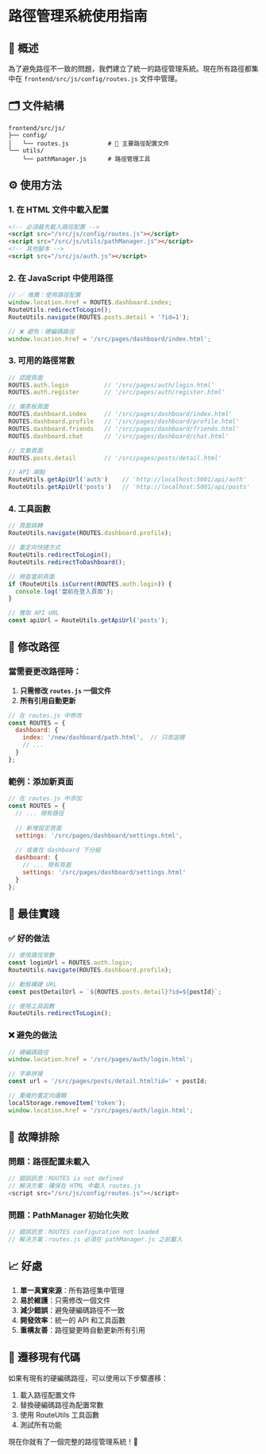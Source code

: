 # 路徑管理系統使用指南

## 📖 概述

為了避免路徑不一致的問題，我們建立了統一的路徑管理系統。現在所有路徑都集中在 `frontend/src/js/config/routes.js` 文件中管理。

## 🗂️ 文件結構

```
frontend/src/js/
├── config/
│   └── routes.js           # 🌟 主要路徑配置文件
└── utils/
    └── pathManager.js      # 路徑管理工具
```

## ⚙️ 使用方法

### 1. 在 HTML 文件中載入配置

```html
<!-- 必須最先載入路徑配置 -->
<script src="/src/js/config/routes.js"></script>
<script src="/src/js/utils/pathManager.js"></script>
<!-- 其他腳本 -->
<script src="/src/js/auth.js"></script>
```

### 2. 在 JavaScript 中使用路徑

```javascript
// ✅ 推薦：使用路徑配置
window.location.href = ROUTES.dashboard.index;
RouteUtils.redirectToLogin();
RouteUtils.navigate(ROUTES.posts.detail + '?id=1');

// ❌ 避免：硬編碼路徑
window.location.href = '/src/pages/dashboard/index.html';
```

### 3. 可用的路徑常數

```javascript
// 認證頁面
ROUTES.auth.login          // '/src/pages/auth/login.html'
ROUTES.auth.register       // '/src/pages/auth/register.html'

// 儀表板頁面
ROUTES.dashboard.index     // '/src/pages/dashboard/index.html'
ROUTES.dashboard.profile   // '/src/pages/dashboard/profile.html'
ROUTES.dashboard.friends   // '/src/pages/dashboard/friends.html'
ROUTES.dashboard.chat      // '/src/pages/dashboard/chat.html'

// 文章頁面
ROUTES.posts.detail        // '/src/pages/posts/detail.html'

// API 端點
RouteUtils.getApiUrl('auth')    // 'http://localhost:5001/api/auth'
RouteUtils.getApiUrl('posts')   // 'http://localhost:5001/api/posts'
```

### 4. 工具函數

```javascript
// 頁面跳轉
RouteUtils.navigate(ROUTES.dashboard.profile);

// 重定向快捷方式
RouteUtils.redirectToLogin();
RouteUtils.redirectToDashboard();

// 檢查當前頁面
if (RouteUtils.isCurrent(ROUTES.auth.login)) {
  console.log('當前在登入頁面');
}

// 獲取 API URL
const apiUrl = RouteUtils.getApiUrl('posts');
```

## 🔧 修改路徑

### 當需要更改路徑時：

1. **只需修改 `routes.js` 一個文件**
2. **所有引用自動更新**

```javascript
// 在 routes.js 中修改
const ROUTES = {
  dashboard: {
    index: '/new/dashboard/path.html',  // 只改這裡
    // ...
  }
};
```

### 範例：添加新頁面

```javascript
// 在 routes.js 中添加
const ROUTES = {
  // ... 現有路徑
  
  // 新增設定頁面
  settings: '/src/pages/dashboard/settings.html',
  
  // 或者在 dashboard 下分組
  dashboard: {
    // ... 現有頁面
    settings: '/src/pages/dashboard/settings.html'
  }
};
```

## 🚀 最佳實踐

### ✅ 好的做法

```javascript
// 使用路徑常數
const loginUrl = ROUTES.auth.login;
RouteUtils.navigate(ROUTES.dashboard.profile);

// 動態構建 URL
const postDetailUrl = `${ROUTES.posts.detail}?id=${postId}`;

// 使用工具函數
RouteUtils.redirectToLogin();
```

### ❌ 避免的做法

```javascript
// 硬編碼路徑
window.location.href = '/src/pages/auth/login.html';

// 字串拼接
const url = '/src/pages/posts/detail.html?id=' + postId;

// 重複的重定向邏輯
localStorage.removeItem('token');
window.location.href = '/src/pages/auth/login.html';
```

## 🐛 故障排除

### 問題：路徑配置未載入

```javascript
// 錯誤訊息：ROUTES is not defined
// 解決方案：確保在 HTML 中載入 routes.js
<script src="/src/js/config/routes.js"></script>
```

### 問題：PathManager 初始化失敗

```javascript
// 錯誤訊息：ROUTES configuration not loaded
// 解決方案：routes.js 必須在 pathManager.js 之前載入
```

## 📈 好處

1. **單一真實來源**：所有路徑集中管理
2. **易於維護**：只需修改一個文件
3. **減少錯誤**：避免硬編碼路徑不一致
4. **開發效率**：統一的 API 和工具函數
5. **重構友善**：路徑變更時自動更新所有引用

## 🔄 遷移現有代碼

如果有現有的硬編碼路徑，可以使用以下步驟遷移：

1. 載入路徑配置文件
2. 替換硬編碼路徑為配置常數
3. 使用 RouteUtils 工具函數
4. 測試所有功能

現在你就有了一個完整的路徑管理系統！🎉 
